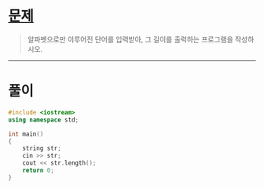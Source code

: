 # [문제](https://www.acmicpc.net/problem/2743 "#2743번")
  
> 알파벳으로만 이루어진 단어를 입력받아, 그 길이를 출력하는 프로그램을 작성하시오.
<hr/>

# 풀이

```cpp
#include <iostream>
using namespace std;

int main() 
{
    string str;
    cin >> str;
    cout << str.length();
    return 0;
}
```
